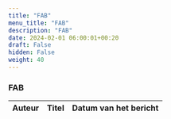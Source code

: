 ```yaml
---
title: "FAB"
menu_title: "FAB"
description: "FAB"
date: 2024-02-01 06:00:01+00:20
draft: False
hidden: False
weight: 40
---
```

### FAB

**Auteur** | **Titel** | **Datum van het bericht**
---|---|---
